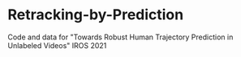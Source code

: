 # Retracking-by-Prediction
Code and data for "Towards Robust Human Trajectory Prediction in Unlabeled Videos" IROS 2021
